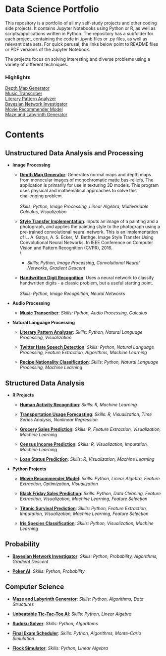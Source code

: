# Data Science Portfolio

This repository is a portfolio of all my self-study projects and other coding side projects. It contains Jupyter Notebooks using Python or R, as well as scripts/applications written in Python. The repository has a subfolder for each project, containing the code in .ipynb files or .py files, as well as relevant data sets. For quick perusal, the links below point to README files or PDF versions of the Jupyter Notebook. 

The projects focus on solving interesting and diverse problems using a variety of different techniques.

### Highlights
[Depth Map Generator](depth-map-generator/README.md)\
[Music Transcriber](music-transcriber/README.md)\
[Literary Pattern Analyzer](literary-pattern-analyzer/README.md)\
[Bayesian Network Investigator](bayesian-investigator/README.md)\
[Movie Recommender Model](movie-recommender/MovieRecommenderSystem.pdf)\
[Maze and Labyrinth Generator](maze-labyrinth-generator/README.md)

# Contents

## Unstructured Data Analysis and Processing

* __Image Processing__
  * [__Depth Map Generator__](depth-map-generator/README.md): Generates normal maps and depth maps from monocular images of  monochromatic matte bas-reliefs. The application is primarily for use in texturing 3D models. This program uses physical and mathematical approaches to solve this challenging problem.\
  \
   *Skills: Python, Image Processing, Linear Algebra, Multivariable Calculus, Visualization*
  
  * [__Style Transfer Implementation__](style-transfer/README.md): Inputs an image of a painting and a photograph, and applies the painting style to the photograph using a pre-trained convolutional neural network. This is an implementation of L. A. Gatys, A. S. Ecker, M. Bethge. Image Style Transfer Using Convolutional Neural Networks. In IEEE Conference on Computer Vision and Pattern Recognition (CVPR), 2016.\
  \
    * *Skills: Python, Image Processing, Convolutional Neural Networks, Gradient Descent*
  
  * [__Handwritten Digit Recognition__](digit-recognition/HandwrittenDigitRecognition.pdf): Uses a neural network to classify handwritten digits - a classic problem, but a useful starting point.\
  \
  *Skills: Python, Image Recognition, Neural Networks*

* __Audio Processing__
  * [__Music Transcriber__](music-transcriber/README.md):
  *Skills: Python, Audio Processing, Calculus*

* __Natural Language Processing__
  * [__Literary Pattern Analyzer__](literary-pattern-analyzer/README.md):
  *Skills: Python, Natural Language Processing, Visualization*
  
  * [__Twitter Hate Speech Detection__](hate-speech-detection/Twitter%20Hate%20Speech%20Detection.pdf):
  *Skills: Python, Natural Language Processing, Feature Extraction, Algorithms, Machine Learning*
  
  * [__Recipe Nationality Classification__](recipe-nationality/RecipeNationalityClassification.pdf):
  *Skills: Python, Natural Language Processing, Machine Learning*
  

## Structured Data Analysis

* __R Projects__
  * [__Human Activity Recognition__](human-activity-recognition/HumanActivityRecognition.pdf):
  *Skills: R, Machine Learning*
  
  * [__Transportation Usage Forecasting__](transportation-usage/TransportationUsageForecasting.pdf):
  *Skills: R, Visualization, Time Series Analysis, Nonlinear Regression*
  
  * [__Grocery Sales Prediction__](grocery-sales/GrocerySalesPrediction.pdf):
  *Skills: R, Feature Extraction, Visualization, Machine Learning*
  
  * [__Census Income Prediction__](census-income/CensusIncomePrediction.pdf):
  *Skills: R, Visualization, Imputation, Machine Learning*
  
  * [__Loan Status Prediction__](loan-status/LoanStatusPrediction.pdf):
  *Skills: R, Visualization, Machine Learning*
 
* __Python Projects__

  * [__Movie Recommender Model__](movie-recommender/MovieRecommenderSystem.pdf):
  *Skills: Python, Linear Algebra, Feature Extraction, Optimization, Visualization*
  
  * [__Black Friday Sales Prediction__](black-friday-sales/BlackFridaySales.pdf):
  *Skills: Python, Data Cleaning, Feature Extraction, Visualization, Machine Learning, Feature Selection*
  
  * [__Titanic Survival Prediction__](titanic-survival/TitanicSurvivalPrediction.pdf):
  *Skills: Python, Feature Extraction, Imputation, Visualization, Machine Learning, Feature Selection*
  
  * [__Iris Species Classification__](iris-classification/IrisClassification.pdf):
  *Skills: Python, Visualization, Machine Learning*

## Probability

  * [__Bayesian Network Investigator__](bayesian-investigator/README.md):
  *Skills: Python, Probability, Algorithms, Gradient Descent*
  
  * [__Poker AI__](poker-ai/README.md):
  *Skills: Python, Probability*
  

## Computer Science
  * [__Maze and Labyrinth Generator__](maze-labyrinth-generator/README.md):
  *Skills: Python, Algorithms, Data Structures*
  
  * [__Unbeatable Tic-Tac-Toe AI__](unbeatable-tic-tac-toe-ai/README.md):
  *Skills: Python, Linear Algebra*
  
  * [__Sudoku Solver__](sudoku-solver/README.md):
  *Skills: Python, Algorithms*
  
  * [__Final Exam Scheduler__](final-exam-scheduler/README.md):
  *Skills: Python, Algorithms, Monte-Carlo Simulation*
  
  * [__Flock Simulator__](flock-simulator/README.md):
  *Skills: Python, Linear Algebra*

